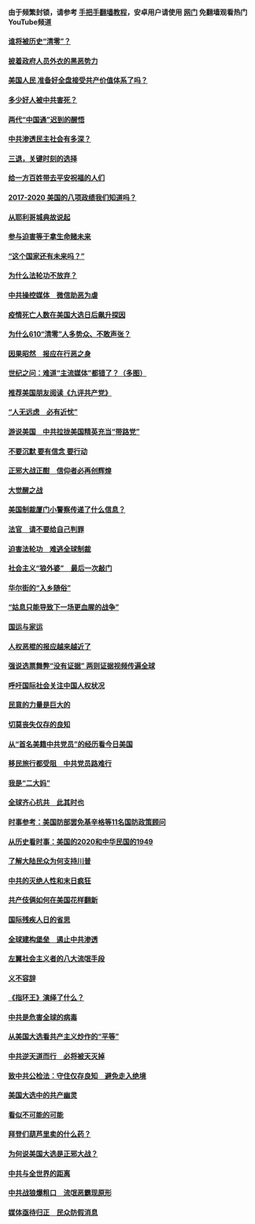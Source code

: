 #### 由于频繁封锁，请参考 [手把手翻墙教程](https://github.com/gfw-breaker/guides/wiki/)，安卓用户请使用 [网门](https://github.com/gfw-breaker/nogfw/blob/master/dl.md?t=02031500) 免翻墙观看热门YouTube频道 

#### [谁将被历史“清零”？](../pages/73/417485.md?t=02031500) 

#### [披着政府人员外衣的黑恶势力](../pages/73/417442.md?t=02031500) 

#### [美国人民 准备好全盘接受共产价值体系了吗？](../pages/73/417491.md?t=02031500) 

#### [多少好人被中共害死？](../pages/73/417144.md?t=02031500) 

#### [两代“中国通”迟到的醒悟](../pages/73/417064.md?t=02031500) 

#### [中共渗透民主社会有多深？](../pages/73/417063.md?t=02031500) 

#### [三退，关键时刻的选择](../pages/73/416969.md?t=02031500) 

#### [给一方百姓带去平安祝福的人们](../pages/73/416941.md?t=02031500) 

#### [2017-2020  美国的八项政绩我们知道吗？](../pages/73/416968.md?t=02031500) 

#### [从耶利哥城典故说起](../pages/73/416892.md?t=02031500) 

#### [参与迫害等于拿生命赌未来](../pages/73/416856.md?t=02031500) 

#### [“这个国家还有未来吗？”](../pages/73/416852.md?t=02031500) 

#### [为什么法轮功不放弃？](../pages/73/416864.md?t=02031500) 

#### [中共操控媒体　微信助恶为虐](../pages/73/416724.md?t=02031500) 

#### [疫情死亡人数在美国大选日后飙升探因](../pages/73/416606.md?t=02031500) 

#### [为什么610“清零”人多势众、不敢声张？](../pages/73/416632.md?t=02031500) 

#### [因果昭然　报应在行恶之身](../pages/73/416582.md?t=02031500) 

#### [世纪之问：难道“主流媒体”都错了？（多图）](../pages/73/416571.md?t=02031500) 

#### [推荐美国朋友阅读《九评共产党》](../pages/73/416510.md?t=02031500) 

#### [“人无远虑　必有近忧”](../pages/73/416513.md?t=02031500) 

#### [游说美国　中共拉拢美国精英充当“带路党”](../pages/73/416529.md?t=02031500) 

#### [不要沉默 要有信念 要行动](../pages/73/416457.md?t=02031500) 

#### [正邪大战正酣　信仰者必再创辉煌](../pages/73/416433.md?t=02031500) 

#### [大觉醒之战](../pages/73/416456.md?t=02031500) 

#### [美国制裁厦门小警察传递了什么信息？](../pages/73/416432.md?t=02031500) 

#### [法官　请不要给自己判罪](../pages/73/416379.md?t=02031500) 

#### [迫害法轮功　难逃全球制裁](../pages/73/416380.md?t=02031500) 

#### [社会主义“狼外婆”　最后一次敲门](../pages/73/416394.md?t=02031500) 

#### [华尔街的“入乡随俗”](../pages/73/416395.md?t=02031500) 

#### [“姑息只能导致下一场更血腥的战争”](../pages/73/416223.md?t=02031500) 

#### [国运与家运](../pages/73/416224.md?t=02031500) 

#### [人权恶棍的报应越来越近了](../pages/73/416276.md?t=02031500) 

#### [强说选票舞弊“没有证据” 两则证据视频传遍全球](../pages/73/416227.md?t=02031500) 

#### [呼吁国际社会关注中国人权状况](../pages/73/416135.md?t=02031500) 

#### [民意的力量是巨大的](../pages/73/416222.md?t=02031500) 

#### [切莫丧失仅存的良知](../pages/73/416134.md?t=02031500) 

#### [从“首名美籍中共党员”的经历看今日美国](../pages/73/416114.md?t=02031500) 

#### [移民旅行都受阻　中共党员路难行](../pages/73/416033.md?t=02031500) 

#### [我是“二大妈”](../pages/73/415529.md?t=02031500) 

#### [全球齐心抗共　此其时也](../pages/73/415989.md?t=02031500) 

#### [时事参考：美国防部罢免基辛格等11名国防政策顾问](../pages/73/415970.md?t=02031500) 

#### [从历史看时事：美国的2020和中华民国的1949](../pages/73/415949.md?t=02031500) 

#### [了解大陆民众为何支持川普](../pages/73/415950.md?t=02031500) 

#### [中共的灭绝人性和末日疯狂](../pages/73/415944.md?t=02031500) 

#### [共产伎俩如何在美国花样翻新](../pages/73/415908.md?t=02031500) 

#### [国际残疾人日的省思](../pages/73/415849.md?t=02031500) 

#### [全球建构堡垒　遏止中共渗透](../pages/73/415850.md?t=02031500) 

#### [左翼社会主义者的八大流氓手段](../pages/73/415802.md?t=02031500) 

#### [义不容辞](../pages/73/415807.md?t=02031500) 

#### [《指环王》演绎了什么？](../pages/73/415739.md?t=02031500) 

#### [中共是危害全球的病毒](../pages/73/415569.md?t=02031500) 

#### [从美国大选看共产主义炒作的“平等”](../pages/73/415654.md?t=02031500) 

#### [中共逆天道而行　必将被天灭掉](../pages/73/415626.md?t=02031500) 

#### [致中共公检法：守住仅存良知　避免走入绝境](../pages/73/415627.md?t=02031500) 

#### [美国大选中的共产幽灵](../pages/73/415618.md?t=02031500) 

#### [看似不可能的可能](../pages/73/415619.md?t=02031500) 

#### [拜登们葫芦里卖的什么药？](../pages/73/415531.md?t=02031500) 

#### [为何说美国大选是正邪大战？](../pages/73/415530.md?t=02031500) 

#### [中共与全世界的距离](../pages/73/415435.md?t=02031500) 

#### [中共战狼爆粗口　流氓恶霸现原形](../pages/73/415426.md?t=02031500) 

#### [媒体亟待归正　民众防假消息](../pages/73/415402.md?t=02031500) 

